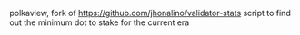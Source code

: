 polkaview, fork of https://github.com/jhonalino/validator-stats script to find out the minimum dot to stake for the current era 
